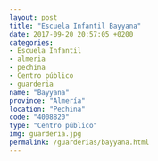 ```yaml
---
layout: post
title: "Escuela Infantil Bayyana"
date: 2017-09-20 20:57:05 +0200
categories:
- Escuela Infantil
- almeria
- pechina
- Centro público
- guarderia
name: "Bayyana"
province: "Almería"
location: "Pechina"
code: "4008820"
type: "Centro público"
img: guarderia.jpg
permalink: /guarderias/bayyana.html
---
```

